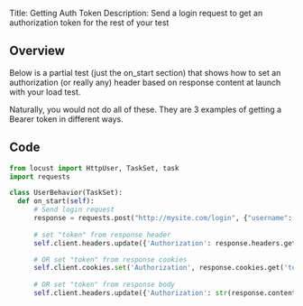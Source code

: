 Title: Getting Auth Token
Description: Send a login request to get an authorization token for the rest of your test

## Overview

Below is a partial test (just the on_start section) that shows how to set an authorization (or really any) header 
based on response content at launch with your load test.

Naturally, you would not do all of these. They are 3 examples of getting a Bearer token in different ways. 

## Code

```python
from locust import HttpUser, TaskSet, task
import requests

class UserBehavior(TaskSet):
  def on_start(self):
  	  # Send login request
      response = requests.post("http://mysite.com/login", {"username": "user", "password": "pass"})
      
      # set "token" from response header
      self.client.headers.update({'Authorization': response.headers.get('token')})

      # OR set "token" from response cookies
      self.client.cookies.set('Authorization', response.cookies.get('token'))
      
      # OR set "token" from response body
      self.client.headers.update({'Authorization': str(response.content.decode().find('token'))})      
```
